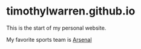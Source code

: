 # timothylwarren.github.io

This is the start of my personal website.

My favorite sports team is [Arsenal](https://www.arsenal.com/)



